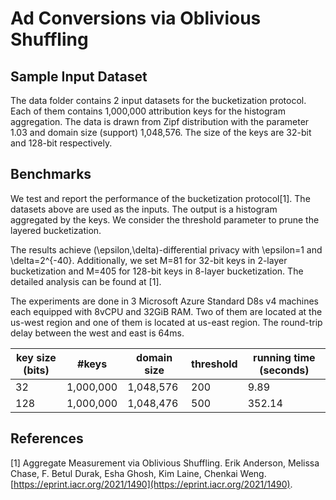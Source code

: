 # Ad Conversions via Oblivious Shuffling

## Sample Input Dataset
The data folder contains 2 input datasets for the bucketization protocol. Each of them contains 1,000,000 attribution keys for the histogram aggregation.
The data is drawn from Zipf distribution with the parameter 1.03 and domain size (support) 1,048,576. The size of the keys are 32-bit and 128-bit
respectively.

## Benchmarks
We test and report the performance of the bucketization protocol[1]. The datasets above are used as the inputs. The output is a histogram
aggregated by the keys. We consider the threshold parameter to prune the layered bucketization.

The results achieve (\epsilon,\delta)-differential privacy with \epsilon=1 and \delta=2^{-40}. Additionally, we set M=81 for 32-bit keys in
2-layer bucketization and M=405 for 128-bit keys in 8-layer bucketization. The detailed analysis can be found at [1].

The experiments are done in 3 Microsoft Azure Standard D8s v4 machines each equipped with 8vCPU and 32GiB RAM. Two of them are located
at the us-west region and one of them is located at us-east region. The round-trip delay between the west and east is 64ms.

| key size (bits) | #keys | domain size | threshold | running time (seconds) |
| --------------- | ----- | ----------- | --------- | ---------------------- |
| 32  | 1,000,000 | 1,048,576 | 200 | 9.89   |
| 128 | 1,000,000 | 1,048,476 | 500 | 352.14 |

## References
[1] Aggregate Measurement via Oblivious Shuffling. Erik Anderson, Melissa Chase, F. Betul Durak, Esha Ghosh, Kim Laine, Chenkai Weng. [https://eprint.iacr.org/2021/1490](https://eprint.iacr.org/2021/1490).
